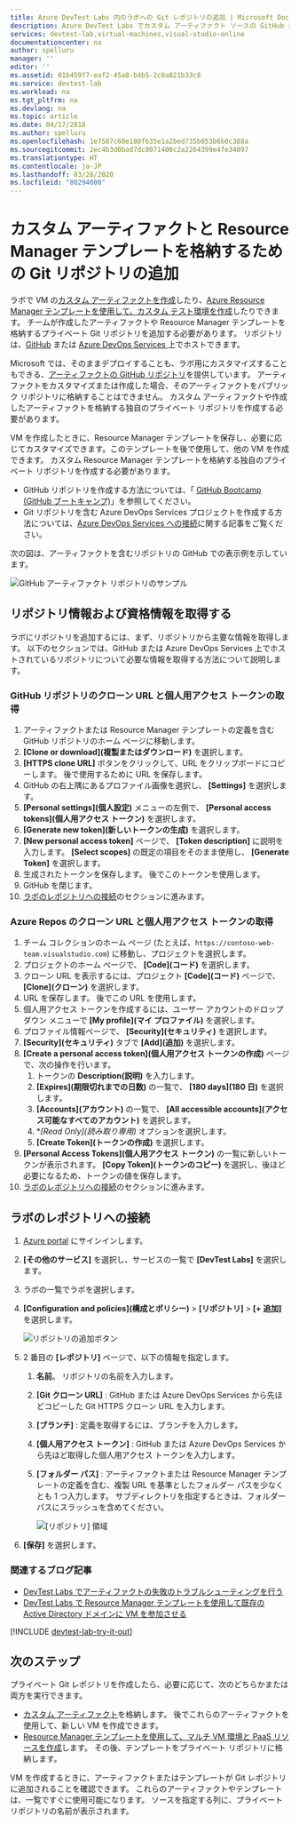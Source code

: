```yaml
---
title: Azure DevTest Labs 内のラボへの Git レポジトリの追加 | Microsoft Docs
description: Azure DevTest Labs でカスタム アーティファクト ソースの GitHub または Azure DevOps Services Git リポジトリを追加する方法について説明します。
services: devtest-lab,virtual-machines,visual-studio-online
documentationcenter: na
author: spelluru
manager: ''
editor: ''
ms.assetid: 01b459f7-eaf2-45a8-b4b5-2c0a821b33c8
ms.service: devtest-lab
ms.workload: na
ms.tgt_pltfrm: na
ms.devlang: na
ms.topic: article
ms.date: 04/17/2018
ms.author: spelluru
ms.openlocfilehash: 1e7587c60e180fb35e1a2bed735b053b6b0c388a
ms.sourcegitcommit: 2ec4b3d0bad7dc0071400c2a2264399e4fe34897
ms.translationtype: HT
ms.contentlocale: ja-JP
ms.lasthandoff: 03/28/2020
ms.locfileid: "80294600"
---
```

# <a name="add-a-git-repository-to-store-custom-artifacts-and-resource-manager-templates"></a>カスタム アーティファクトと Resource Manager テンプレートを格納するための Git リポジトリの追加

ラボで VM の[カスタム アーティファクトを作成](devtest-lab-artifact-author.md)したり、[Azure Resource Manager テンプレートを使用して、カスタム テスト環境を作成](devtest-lab-create-environment-from-arm.md)したりできます。 チームが作成したアーティファクトや Resource Manager テンプレートを格納するプライベート Git リポジトリを追加する必要があります。 リポジトリは、[GitHub](https://github.com) または [Azure DevOps Services ](https://visualstudio.com) 上でホストできます。

Microsoft では、そのままデプロイすることも、ラボ用にカスタマイズすることもできる、[アーティファクトの GitHub リポジトリ](https://github.com/Azure/azure-devtestlab/tree/master/Artifacts)を提供しています。 アーティファクトをカスタマイズまたは作成した場合、そのアーティファクトをパブリック リポジトリに格納することはできません。 カスタム アーティファクトや作成したアーティファクトを格納する独自のプライベート リポジトリを作成する必要があります。 

VM を作成したときに、Resource Manager テンプレートを保存し、必要に応じてカスタマイズできます。このテンプレートを後で使用して、他の VM を作成できます。 カスタム Resource Manager テンプレートを格納する独自のプライベート リポジトリを作成する必要があります。  

* GitHub リポジトリを作成する方法については、「 [GitHub Bootcamp (GitHub ブートキャンプ)](https://help.github.com/categories/bootcamp/)」を参照してください。
* Git リポジトリを含む Azure DevOps Services プロジェクトを作成する方法については、[Azure DevOps Services への接続](https://www.visualstudio.com/get-started/setup/connect-to-visual-studio-online)に関する記事をご覧ください。

次の図は、アーティファクトを含むリポジトリの GitHub での表示例を示しています。  

![GitHub アーティファクト リポジトリのサンプル](./media/devtest-lab-add-repo/devtestlab-github-artifact-repo-home.png)

## <a name="get-the-repository-information-and-credentials"></a>リポジトリ情報および資格情報を取得する
ラボにリポジトリを追加するには、まず、リポジトリから主要な情報を取得します。 以下のセクションでは、GitHub または Azure DevOps Services 上でホストされているリポジトリについて必要な情報を取得する方法について説明します。

### <a name="get-the-github-repository-clone-url-and-personal-access-token"></a>GitHub リポジトリのクローン URL と個人用アクセス トークンの取得

1. アーティファクトまたは Resource Manager テンプレートの定義を含む GitHub リポジトリのホーム ページに移動します。
2. **[Clone or download]\(複製またはダウンロード\)** を選択します。
3. **[HTTPS clone URL]** ボタンをクリックして、URL をクリップボードにコピーします。 後で使用するために URL を保存します。
4. GitHub の右上隅にあるプロファイル画像を選択し、 **[Settings]** を選択します。
5. **[Personal settings]\(個人設定\)** メニューの左側で、 **[Personal access tokens]\(個人用アクセス トークン\)** を選択します。
6. **[Generate new token]\(新しいトークンの生成\)** を選択します。
7. **[New personal access token]** ページで、 **[Token description]** に説明を入力します。 **[Select scopes]** の既定の項目をそのまま使用し、 **[Generate Token]** を選択します。
8. 生成されたトークンを保存します。 後でこのトークンを使用します。
9. GitHub を閉じます。   
10. [ラボのレポジトリへの接続](#connect-your-lab-to-the-repository)のセクションに進みます。

### <a name="get-the-azure-repos-clone-url-and-personal-access-token"></a>Azure Repos のクローン URL と個人用アクセス トークンの取得

1. チーム コレクションのホーム ページ (たとえば、`https://contoso-web-team.visualstudio.com`) に移動し、プロジェクトを選択します。
2. プロジェクトのホーム ページで、 **[Code]\(コード\)** を選択します。
3. クローン URL を表示するには、プロジェクト **[Code]\(コード\)** ページで、 **[Clone]\(クローン\)** を選択します。
4. URL を保存します。 後でこの URL を使用します。
5. 個人用アクセス トークンを作成するには、ユーザー アカウントのドロップダウン メニューで **[My profile]\(マイ プロファイル\)** を選択します。
6. プロファイル情報ページで、 **[Security]\(セキュリティ\)** を選択します。
7. **[Security]\(セキュリティ\)** タブで **[Add]\(追加\)** を選択します。
8. **[Create a personal access token]\(個人用アクセス トークンの作成\)** ページで、次の操作を行います。
   1. トークンの **Description\(説明\)** を入力します。
   2. **[Expires]\(期限切れまでの日数\)** の一覧で、 **[180 days]\(180 日\)** を選択します。
   3. **[Accounts]\(アカウント\)** の一覧で、 **[All accessible accounts]\(アクセス可能なすべてのアカウント\)** を選択します。
   4. **[Read Only]\(読み取り専用\)* オプションを選択します。
   5. **[Create Token]\(トークンの作成\)** を選択します。
9. **[Personal Access Tokens]\(個人用アクセス トークン\)** の一覧に新しいトークンが表示されます。 **[Copy Token]\(トークンのコピー\)** を選択し、後ほど必要になるため、トークンの値を保存します。
10. [ラボのレポジトリへの接続](#connect-your-lab-to-the-repository)のセクションに進みます。

## <a name="connect-your-lab-to-the-repository"></a>ラボのレポジトリへの接続
1. [Azure portal](https://go.microsoft.com/fwlink/p/?LinkID=525040) にサインインします。
2. **[その他のサービス]** を選択し、サービスの一覧で **[DevTest Labs]** を選択します。
3. ラボの一覧でラボを選択します。 
4. **[Configuration and policies]\(構成とポリシー\)**  >  **[リポジトリ]**  >  **[+ 追加]** を選択します。

    ![リポジトリの追加ボタン](./media/devtest-lab-add-repo/devtestlab-add-repo.png)
5. 2 番目の **[レポジトリ]** ページで、以下の情報を指定します。
   1. **名前**。 リポジトリの名前を入力します。
   2. **[Git クローン URL]** : GitHub または Azure DevOps Services から先ほどコピーした Git HTTPS クローン URL を入力します。
   3. **[ブランチ]** : 定義を取得するには、ブランチを入力します。
   4. **[個人用アクセス トークン]** : GitHub または Azure DevOps Services から先ほど取得した個人用アクセス トークンを入力します。
   5. **[フォルダー パス]** : アーティファクトまたは Resource Manager テンプレートの定義を含む、複製 URL を基準としたフォルダー パスを少なくとも 1 つ入力します。 サブディレクトリを指定するときは、フォルダー パスにスラッシュを含めてください。

      ![[リポジトリ] 領域](./media/devtest-lab-add-repo/devtestlab-repo-blade.png)
6. **[保存]** を選択します。

### <a name="related-blog-posts"></a>関連するブログ記事
* [DevTest Labs でアーティファクトの失敗のトラブルシューティングを行う](devtest-lab-troubleshoot-artifact-failure.md)
* [DevTest Labs で Resource Manager テンプレートを使用して既存の Active Directory ドメインに VM を参加させる](https://www.visualstudiogeeks.com/blog/DevOps/Join-a-VM-to-existing-AD-domain-using-ARM-template-AzureDevTestLabs)

[!INCLUDE [devtest-lab-try-it-out](../../includes/devtest-lab-try-it-out.md)]

## <a name="next-steps"></a>次のステップ
プライベート Git レポジトリを作成したら、必要に応じて、次のどちらかまたは両方を実行できます。
* [カスタム アーティファクト](devtest-lab-artifact-author.md)を格納します。 後でこれらのアーティファクトを使用して、新しい VM を作成できます。
* [Resource Manager テンプレートを使用して、マルチ VM 環境と PaaS リソースを作成](devtest-lab-create-environment-from-arm.md)します。 その後、テンプレートをプライベート リポジトリに格納します。

VM を作成するときに、アーティファクトまたはテンプレートが Git レポジトリに追加されることを確認できます。 これらのアーティファクトやテンプレートは、一覧ですぐに使用可能になります。 ソースを指定する列に、プライベート リポジトリの名前が表示されます。 
